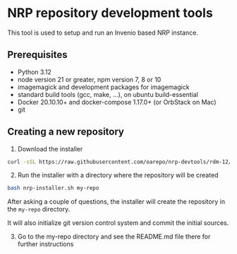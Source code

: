 # NRP repository development tools

This tool is used to setup and run an Invenio based NRP instance.

## Prerequisites

- Python 3.12
- node version 21 or greater, npm version 7, 8 or 10
- imagemagick and development packages for imagemagick
- standard build tools (gcc, make, ...), on ubuntu build-essential
- Docker 20.10.10+ and docker-compose 1.17.0+ (or OrbStack on Mac)
- git

## Creating a new repository

1. Download the installer

```bash
curl -sSL https://raw.githubusercontent.com/oarepo/nrp-devtools/rdm-12/nrp-installer.sh
```

2. Run the installer with a directory where the repository will be created

```bash
bash nrp-installer.sh my-repo
```

After asking a couple of questions, the installer will create the
repository in the `my-repo` directory.

It will also initialize git version control system and commit the initial
sources.

3. Go to the my-repo directory and see the README.md file there for further instructions
